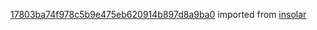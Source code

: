 [17803ba74f978c5b9e475eb620914b897d8a9ba0](https://github.com/insolar/insolar/commit/17803ba74f978c5b9e475eb620914b897d8a9ba0) imported from [insolar](https://github.com/insolar/insolar)
